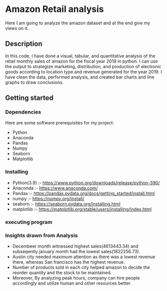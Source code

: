 # Amazon Retail analysis
Here I am going to analyze the amazon dataset and at the end give my views on it.

## Description
In this code, I have done a visual, tabular, and quantitative analysis of the retail monthly sales of amazon for the fiscal year 2019 in python. I can use the output to strategize marketing, distribution, and production of electronic goods according to location type and revenue generated for the year 2019. I have clean the data, performed analysis, and created bar charts and line graphs to draw conclusions.

## Getting started 
### Dependencies
Here are some software prerequisites for my project:
- Python
- Anaconda 
- Pandas 
- Numpy
- Seaborn
- Matplotlib

### Installing
- Python(3.9) :- https://www.python.org/downloads/release/python-390/
- Anaconda :- https://www.anaconda.com/
- Pandas :- https://pandas.pydata.org/docs/getting_started/install.html
- numpy :- https://numpy.org/install/
- seaborn :- https://seaborn.pydata.org/installing.html
- matplotlib :- https://matplotlib.org/stable/users/installing/index.html


### executing program


### Insights drawn from Analysis
- Decembeer month witnessed highest sales(4613443.34) and subseqently january month had the lowest sales(1822256.73).
- Austin city needed maximum attention as there was a lowest revenue there, whereas San francisco has the highest revenue.
- Number of products sold in each city helped amazon to decide the reorder quantity and the stock to be maintained.
- Moreover, By analyzing peak hours, company can hire people accordingly and utilize human and other resources better.
